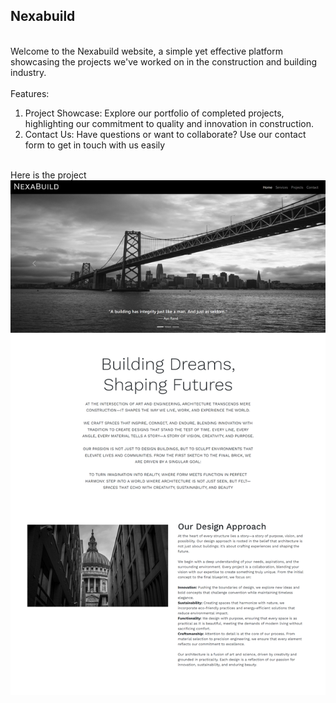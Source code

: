 <h2>Nexabuild</h2>
<br>
Welcome to the Nexabuild website, a simple yet effective platform showcasing the projects we've worked on in the construction and building industry.
<br>
<br>
Features:
<br>
<ol><li>Project Showcase: Explore our portfolio of completed projects, highlighting our commitment to quality and innovation in construction.</li>
<li>Contact Us: Have questions or want to collaborate? Use our contact form to get in touch with us easily</li></ol>
<br>
Here is the project
<br>
<img src="screenshot.png">



